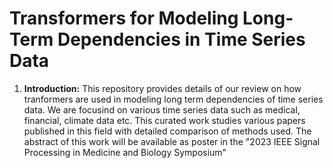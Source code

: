 # Transformers for Modeling Long-Term Dependencies in Time Series Data

1. **Introduction:**
   This repository provides details of our review on how tranformers are used in modeling long term dependencies of time series data. We are focusind on various time series data such as medical, financial, climate data etc. This curated work studies various papers published in this field with detailed comparison of methods used. The abstract of this work will be available as poster in the "2023 IEEE Signal Processing in Medicine and Biology Symposium"

<!--
2. **Overview:**
   - Highlight the main goals and contributions of the project.


3. **Table of Contents:**
   - [Installation](#installation)
   - [Usage](#usage)
   - [Dataset](#dataset)
   - [Model Architecture](#model-architecture)
   - [Training](#training)
   - [Evaluation](#evaluation)
   - [Results](#results)
   - [Contributing](#contributing)
   - [Issues](#issues)
   - [License](#license)
   - [Acknowledgments](#acknowledgments)
   - [References](#references)
   - [Contact Information](#contact-information)
   - [FAQ](#faq)


4. **Installation:**
   - Provide instructions for installing dependencies and setting up the environment.

5. **Usage:**
   - Explain how users can use your code.
   - Include code examples or usage scenarios.
   - Specify any configuration or input parameters.

6. **Dataset:**
   - Provide information on where users can access or download time series datasets.

7. **Model Architecture:**
   - Describe the transformer-based model architecture used.
   - Include diagrams or code snippets if applicable.

8. **Training:**
   - Provide guidance on how to train the model using your code.
   - Include information on hyperparameters, training data format, etc.

9. **Evaluation:**
   - Explain how to evaluate the model's performance.
   - Include metrics used and their interpretation.

10. **Results:**
    - Showcase the results of your experiments.
    - Include visualizations or tables if applicable.

11. **Contributing:**
    - Clearly outline guidelines for contributors.
    - Explain how others can contribute to the project.

12. **Issues:**
    - Encourage users to report issues and provide guidelines on how to do so.

13. **License:**
    - Specify the license under which your code is distributed.

14. **Acknowledgments:**
    - Give credit to any external libraries, datasets, or resources you used.

15. **References:**
    - Include a list of relevant papers, articles, or resources that inspired or supported your work.

16. **Contact Information:**
    - Provide a way for users to contact you for questions or collaboration.

17. **FAQ:**
    - Anticipate common questions and provide answers to them.

-->
